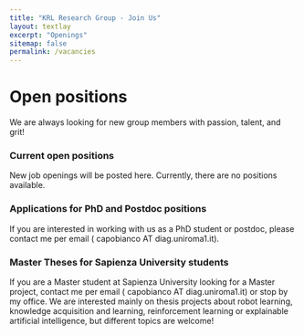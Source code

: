 ```yaml
---
title: "KRL Research Group - Join Us"
layout: textlay
excerpt: "Openings"
sitemap: false
permalink: /vacancies
---
```


<h1 class="sapienza-text"> Open positions</h1>

We are always looking for new group members with passion, talent, and grit!


<h3 class="sapienza-text">  Current open positions</h3>
New job openings will be posted here. Currently, there are no positions available.


<h3 class="sapienza-text">Applications for PhD and Postdoc positions</h3>
If you are interested in working with us as a PhD student or postdoc, please contact me per email ( capobianco AT diag.uniroma1.it).

<h3 class="sapienza-text"> Master Theses for Sapienza University students</h3>
If you are a Master student at Sapienza University looking for a Master project, contact me per email ( capobianco AT diag.uniroma1.it) or stop by my office. We are interested mainly on thesis projects about robot learning, knowledge acquisition and learning, reinforcement learning or explainable artificial intelligence, but different topics are welcome!


